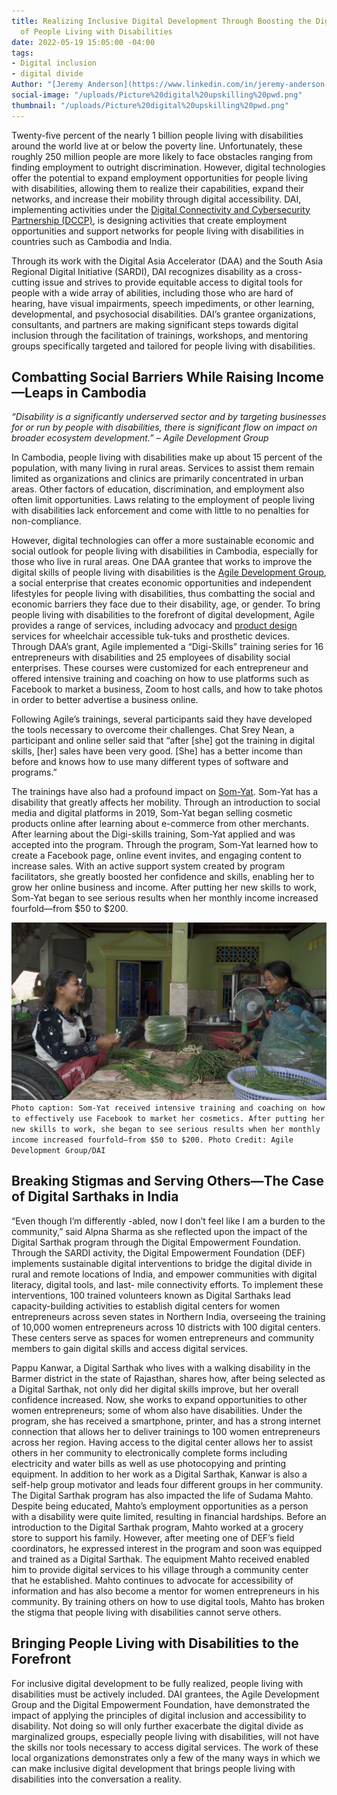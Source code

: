 ```yaml
---
title: Realizing Inclusive Digital Development Through Boosting the Digital Skills
  of People Living with Disabilities
date: 2022-05-19 15:05:00 -04:00
tags:
- Digital inclusion
- digital divide
Author: "[Jeremy Anderson](https://www.linkedin.com/in/jeremy-anderson-2b69391b6/)"
social-image: "/uploads/Picture%20digital%20upskilling%20pwd.png"
thumbnail: "/uploads/Picture%20digital%20upskilling%20pwd.png"
---
```


Twenty-five percent of the nearly 1 billion people living with disabilities around the world live at or below the poverty line. Unfortunately, these roughly 250 million people are more likely to face obstacles ranging from finding employment to outright discrimination. However, digital technologies offer the potential to expand employment opportunities for people living with disabilities, allowing them to realize their capabilities, expand their networks, and increase their mobility through digital accessibility. DAI, implementing activities under the [Digital Connectivity and Cybersecurity Partnership (DCCP)](http://https://www.state.gov/digital-connectivity-and-cybersecurity-partnership/), is designing activities that create employment opportunities and support networks for people living with disabilities in countries such as Cambodia and India. 

Through its work with the Digital Asia Accelerator (DAA) and the South Asia Regional Digital Initiative (SARDI), DAI recognizes disability as a cross-cutting issue and strives to provide equitable access to digital tools for people with a wide array of abilities, including those who are hard of hearing, have visual impairments, speech impediments, or other learning, developmental, and psychosocial disabilities. DAI’s grantee organizations, consultants, and partners are making significant steps towards digital inclusion through the facilitation of trainings, workshops, and mentoring groups specifically targeted and tailored for people living with disabilities. 

<!--more-->

## Combatting Social Barriers While Raising Income—Leaps in Cambodia

*“Disability is a significantly underserved sector and by targeting businesses for or run by people with disabilities, there is significant flow on impact on broader ecosystem development.” – Agile Development Group*

In Cambodia, people living with disabilities make up about 15 percent of the population, with many living in rural areas. Services to assist them remain limited as organizations and clinics are primarily concentrated in urban areas. Other factors of education, discrimination, and employment also often limit opportunities. Laws relating to the employment of people living with disabilities lack enforcement and come with little to no penalties for non-compliance. 

However, digital technologies can offer a more sustainable economic and social outlook for people living with disabilities in Cambodia, especially for those who live in rural areas. One DAA grantee that works to improve the digital skills of people living with disabilities is the [Agile Development Group](https://agiledg.com/about-us/), a social enterprise that creates economic opportunities and independent lifestyles for people living with disabilities, thus combatting the social and economic barriers they face due to their disability, age, or gender. To bring people living with disabilities to the forefront of digital development, Agile provides a range of services, including advocacy and [product design](https://agiledg.com/overview/) services for wheelchair accessible tuk-tuks and prosthetic devices. Through DAA’s grant, Agile implemented a “Digi-Skills”  training series for 16 entrepreneurs with disabilities and 25 employees of disability social enterprises. These courses were customized for each entrepreneur and offered intensive training and coaching on how to use platforms such as Facebook to market a business, Zoom to host calls, and how to take photos in order to better advertise a business online. 

Following Agile’s trainings, several participants said they have developed the tools necessary to overcome their challenges. Chat Srey Nean, a participant and online seller said that “after [she] got the training in digital skills, [her] sales have been very good. [She] has a better income than before and knows how to use many different types of software and programs.” 

The trainings have also had a profound impact on [Som-Yat](https://www.facebook.com/USAIDCambodia/videos/659453768732004/). Som-Yat has a disability that greatly affects her mobility. Through an introduction to social media and digital platforms in 2019, Som-Yat began selling cosmetic products online after learning about e-commerce from other merchants. After learning about the Digi-skills training, Som-Yat applied and was accepted into the program. Through the program, Som-Yat learned how to create a Facebook page, online event invites, and engaging content to increase sales. With an active support system created by program facilitators, she greatly boosted her confidence and skills, enabling her to grow her online business and income. After putting her new skills to work, Som-Yat began to see serious results when her monthly income increased fourfold—from $50 to $200.

![Picture digital upskilling pwd.png](/uploads/Picture%20digital%20upskilling%20pwd.png) `Photo caption: Som-Yat received intensive training and coaching on how to effectively use Facebook to market her cosmetics. After putting her new skills to work, she began to see serious results when her monthly income increased fourfold—from $50 to $200. Photo Credit: Agile Development Group/DAI`

## Breaking Stigmas and Serving Others—The Case of Digital Sarthaks in India

“Even though I’m differently -abled, now I don’t feel like I am a burden to the community,” said Alpna Sharma as she reflected upon the impact of the Digital Sarthak program through the Digital Empowerment Foundation. 
Through the SARDI activity, the Digital Empowerment Foundation (DEF) implements sustainable digital interventions to bridge the digital divide in rural and remote locations of India, and empower communities with digital literacy, digital tools, and last- mile connectivity efforts. To implement these interventions, 100 trained volunteers known as Digital Sarthaks  lead capacity-building activities to establish digital centers for women entrepreneurs across seven states in Northern India, overseeing the training of 10,000 women entrepreneurs across 10 districts with 100 digital centers. These centers serve as spaces for women entrepreneurs and community members to gain digital skills and access digital services. 

Pappu Kanwar, a Digital Sarthak who lives with a walking disability in the Barmer district in the state of Rajasthan, shares how, after being selected as a Digital Sarthak, not only did her digital skills improve, but her overall confidence increased. Now, she works to expand opportunities to other women entrepreneurs; some of whom also have disabilities. Under the program, she has received a smartphone, printer, and has a strong internet connection that allows her to deliver trainings to 100 women entrepreneurs across her region. Having access to the digital center allows her to assist others in her community to electronically complete forms including electricity and water bills as well as use photocopying and printing equipment. In addition to her work as a Digital Sarthak, Kanwar is also a self-help group motivator and leads four different groups in her community. 
The Digital Sarthak program has also impacted the life of Sudama Mahto. Despite being educated, Mahto’s employment opportunities as a person with a disability were quite limited, resulting in financial hardships. Before an introduction to the Digital Sarthak program, Mahto worked at a grocery store to support his family. However, after meeting one of DEF’s field coordinators, he expressed interest in the program and soon was equipped and trained as a Digital Sarthak. The equipment Mahto received enabled him to provide digital services to his village through a community center that he established. Mahto continues to advocate for accessibility of information and has also become a mentor for women entrepreneurs in his community. By training others on how to use digital tools, Mahto has broken the stigma that people living with disabilities cannot serve others. 

## Bringing People Living with Disabilities to the Forefront

For inclusive digital development to be fully realized, people living with disabilities must be actively included. DAI grantees, the Agile Development Group and the Digital Empowerment Foundation, have demonstrated the impact of applying the principles of digital inclusion and accessibility to disability. Not doing so will only further exacerbate the digital divide as marginalized groups, especially people living with disabilities, will not have the skills nor tools necessary to access digital services. The work of these local organizations demonstrates only a few of the many ways in which we can make inclusive digital development that brings people living with disabilities into the conversation a reality. 